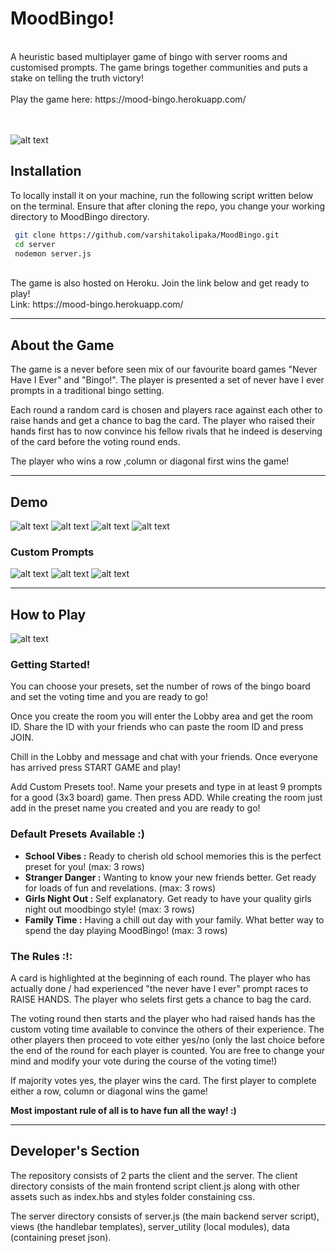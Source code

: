 # MoodBingo!

<br>
A heuristic based multiplayer game of bingo with server rooms and customised prompts. The game brings together communities and puts a stake on telling the truth victory!

<br>
<br>
Play the game here: https://mood-bingo.herokuapp.com/

<br> 
<br>
<br>

![alt text](https://github.com/varshitakolipaka/MoodBingo/blob/master/client/img/vidgame.svg)


## Installation

To locally install it on your machine, run the following script written below on the terminal. Ensure that after cloning the repo, you change your working directory to MoodBingo directory.
```sh
 git clone https://github.com/varshitakolipaka/MoodBingo.git
 cd server
 nodemon server.js
```
<br>
The game is also hosted on Heroku. Join the link below and get ready to play!
<br>
Link: https://mood-bingo.herokuapp.com/

---

## About the Game

The game is a never before seen mix of our favourite board games "Never Have I Ever" and "Bingo!". The player is presented a set of never have I ever prompts in a traditional bingo setting. 

Each round a random card is chosen and players race against each other to raise hands and get a chance to bag the card. The player who raised their hands first has to now convince his fellow rivals that he indeed is deserving of the card before the voting round ends. 

The player who wins a row ,column or diagonal first wins the game! 

---

## Demo

![alt text](https://github.com/varshitakolipaka/MoodBingo/blob/master/README_assets/game_new.gif)
![alt text](https://github.com/varshitakolipaka/MoodBingo/blob/master/README_assets/game_join.gif)
![alt text](https://github.com/varshitakolipaka/MoodBingo/blob/master/README_assets/game_raise_hand.gif)
![alt text](https://github.com/varshitakolipaka/MoodBingo/blob/master/README_assets/game_yes_no.gif)

### Custom Prompts
![alt text](https://github.com/varshitakolipaka/MoodBingo/blob/master/README_assets/custom_prompt_1.png)
![alt text](https://github.com/varshitakolipaka/MoodBingo/blob/master/README_assets/custom_prompt_2.png)
![alt text](https://github.com/varshitakolipaka/MoodBingo/blob/master/README_assets/custom_prompt_3.png)

---


## How to Play

![alt text](https://github.com/varshitakolipaka/MoodBingo/blob/master/client/img/howtoplay.svg)

### Getting Started!

You can choose your presets, set the number of rows of the bingo board and set the voting time and you are ready to go!

Once you create the room you will enter the Lobby area and get the room ID. Share the ID with your friends who can paste the room ID and press JOIN.

Chill in the Lobby and message and chat with your friends. Once everyone has arrived press START GAME and play!

Add Custom Presets too!. Name your presets and type in at least 9 prompts for a good (3x3 board) game. Then press ADD. While creating the room just add in the preset name you created and you are ready to go!

### Default Presets Available :)

* **School Vibes :** Ready to cherish old school memories this is the perfect preset for you! (max: 3 rows)
* **Stranger Danger :** Wanting to know your new friends better. Get ready for loads of fun and revelations. (max: 3 rows)
* **Girls Night Out :** Self explanatory. Get ready to have your quality girls night out moodbingo style! (max: 3 rows)
* **Family Time :** Having a chill out day with your family. What better way to spend the day playing MoodBingo! (max: 3 rows)

### The Rules :!:

 A card is highlighted at the beginning of each round. The player who has actually done / had experienced "the never have I ever" prompt races to RAISE HANDS. The player who selets first gets a chance to bag the card.
 
The voting round then starts and the player who had raised hands has the custom voting time available to convince the others of their experience. The other players then proceed to vote either yes/no (only the last choice before the end of the round for each player is counted. You are free to change your mind and modify your vote during the course of the voting time!)

If majority votes yes, the player wins the card. The first player to complete either a row, column or diagonal wins the game!

 **Most impostant rule of all is to have fun all the way! :)**
 
 ---
 
## Developer's Section

The repository consists of 2 parts the client and the server. The client directory consists of the main frontend script client.js along with other assets such as index.hbs and styles folder constaining css.

The server directory consists of server.js (the main backend server script), views (the handlebar templates), server_utility (local modules), data (containing preset json).





